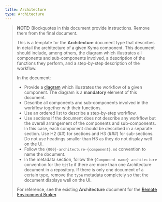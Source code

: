 ```yaml
---
title: Architecture
type: Architecture
---
```


>**NOTE:** Blockquotes in this document provide instructions. Remove them from the final document.
>
>This is a template for the **Architecture** document type that describes in detail the architecture of a given Kyma component. This document should include, among others, the diagram which illustrates all components and sub-components involved, a description of the functions they perform, and a step-by-step description of the workflow.
>
>  In the document:
> * Provide a [diagram](../../content-guidelines/diagrams.md) which illustrates the workflow of a given component. The diagram is a **mandatory** element of this document.
> * Describe all components and sub-components involved in the workflow together with their functions.
> * Use an ordered list to describe a step-by-step workflow.
> * Use sections if the document does not describe any workflow but the overall arrangement of the components and sub-components. In this case, each component should be described in a separate section. Use H2 (##) for sections and H3 (###) for sub-sections. Do not use headings smaller than H3 as they do not display well on the UI.
> * Follow the `{000}-architecture-{component}.md` convention to name the document.
> * In the metadata section, follow the `{Component name} architecture` convention for the `title` if there are more than one Architecture document in a repository. If there is only one document of a certain type, remove the `type` metadata completely so that the document displays well on the UI.
>
> For reference, see the existing **Architecture** document for the [Remote Environment Broker](https://github.com/kyma-project/kyma/blob/master/docs/service-brokers/docs/020-architecture-reb.md).
